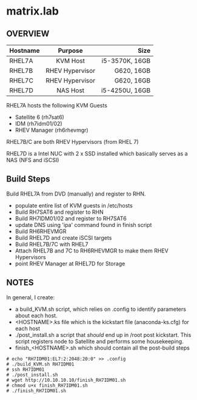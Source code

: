 # matrix.lab

## OVERVIEW
| Hostname  | Purpose | Size |
| :----- |:---------------:| --------------:|
| RHEL7A | KVM Host        | i5-3570K, 16GB
| RHEL7B | RHEV Hypervisor | G620, 16GB
| RHEL7C | RHEV Hypervisor | G620, 16GB
| RHEL7D | NAS Host        | i5-4250U, 16GB

RHEL7A hosts the following KVM Guests
*  Satellite 6 (rh7sat6)
*  IDM (rh7idm01/02)
*  RHEV Manager (rh6rhevmgr)

RHEL7B/C are both RHEV Hypervisors (from RHEL 7)

RHEL7D is a Intel NUC with 2 x SSD installed which basically serves as a NAS (NFS and iSCSI)

## Build Steps
Build RHEL7A from DVD (manually) and register to RHN.
 - populate entire list of KVM guests in /etc/hosts
 - Build RH7SAT6 and register to RHN
 - Build RH7IDM01/02 and register to RH7SAT6
  - update DNS using 'ipa' command found in finish script
 - Build RH6RHEVMGR
 - Build RHEL7D and create iSCSI targets
 - Build RHEL7B/7C with RHEL7
  - Attach RHEL7B and 7C to RH6RHEVMGR to make them RHEV Hypervisors 
  - point RHEV Manager at RHEL7D for Storage

## NOTES
In general, I create:
 - a build_KVM.sh script, which relies on .config to identify parameters about each host.
 - \<HOSTNAME\>.ks file which is the kickstart file (anaconda-ks.cfg) for each host
 - ./post_install.sh a script that *should* end up in /root post kickstart.  This script registers node to Satellite and
    performs some housekeeping.
 - finish_\<HOSTNAME\>.sh which should contain all the post-build steps


```
# echo "RH7IDM01:EL7:2:2048:20:0" >> .config
# ./build_KVM.sh RH7IDM01
# ssh RH7IDM01
# ./post_install.sh
# wget http://10.10.10.10/finish_RH7IDM01.sh
# chmod u+x finish_RH7IDM01.sh
# ./finish_RH7IDM01.sh
```
